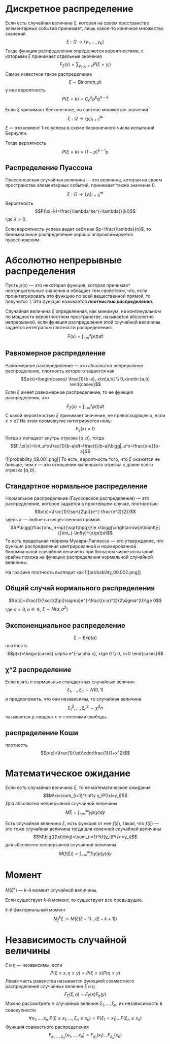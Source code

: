 # Дискретное распределение

Если есть случайная величина $\xi$, которая на своем пространстве элементарных событий принимает, лишь какое-то конечное множество значений
$$\xi:\Omega\rightarrow\{y_1,\ldots,y_k\}$$
Тогда функция распределения определяется вероятностями, с которыми $\xi$ принимает отдельные значения
$$F_\xi(x)=\sum_{y_i,y_i<x}P(\xi=y_i)$$
Самое известное такое распределение
$$\xi\sim\text{Binom}(n,p)$$
у нее вероятность
$$P(\xi=k)=C_n^kp^kq^{n-k}$$

Если $\xi$ принимает бесконечное, но счетное множество значений
$$\xi:\Omega\rightarrow\{y_i\}_{i=1}^\infty$$
$\xi$ — это момент 1-го успеха в схеме бесконечного числа испытаний Бернулли.

Тогда вероятность
$$P(\xi=k)=(1-p)^{k-1}p$$

## Распределение Пуассона

Пуассоновская случайная величина — это величина, которая на своем пространстве элементарных событий, принимает также значение 0.
$$\xi:\Omega\rightarrow\{y_i\}_{i=0}^\infty$$
Вероятность
$$P(\xi=k)=\frac{\lambda^ke^{-\lambda}}{k!}$$
где $\lambda > 0$.

Если вероятность успеха ведет себя как $p=\frac{\lambda}{n}$, то биномиальное распределение хорошо аппроксимируется пуассоновским.

# Абсолютно непрерывные распределения

Пусть $p(x)$ — это некоторая функция, которая принимает неотрицательные значения и обладает тем свойством, что, если проинтегрировать это функцию по всей вещественной прямой, то получится 1. Эта функция называется ***плотностью распределения***.

Случайная величина $\xi$ определенная, как минимум, на континуальном по мощности вероятностном пространстве, называется абсолютно непрерывной, если функция распределения этой случайной величины задается интегралом плотности распределения:
$$F(x)=\int_{-\infty}^xp(t)dt$$
## Равномерное распределение

Равномерное распеределение — это абсолютно непрерывное распределение, плотность которого задается как
$$p(x)=\begin{cases}
\frac{1}{b-a}, x\in[a,b] \\
0,x\notin [a,b]
\end{cases}$$
Если $\xi$ имеет равномерное распределение, то ее функция распределения, это
$$F_\xi(x)=\int_{-\infty}^xp(t)dt$$
С какой вероятностью $\xi$ принимает значение, не превосходящее $x$, если $x\le a$? На этом промежутке интегрируется ноль:
$$F_\xi(x)=0$$
Когда $x$ попадает внутрь отрезка $[a,b]$, тогда 
$$F_\xi(x)=\int_a^x\frac{1}{b-a}dt=\frac{t}{b-a}\bigg|_a^x=\frac{x-a}{b-a}$$
![[probability_09.001.png]]
То есть, вероятность того, что $\xi$ окажется не больше, чем $x$ — это отношение маленького отрезка к длине всего отрезка $[a,b]$.

## Стандартное нормальное распределение

Нормальное распределение (Гауссовское распределение) — это распределение, которое задается в простейшем случае, плотностью:
$$p(x)=\frac{1}{\sqrt{2\pi}}e^{-\frac{x^2}{2}}$$
здесь $x$ — любое на вещественной прямой.
$$P\bigg(\frac{\mu_n-np}{\sqrt{npq}}\le x\bigg)\xrightarrow[n\to\infty]{}\int_{-\infty}^{x}p(t)dt$$
То есть предельная теорема Муавра-Лапласса — это утверждение, что функция распределения центрированной и нормированной биномиальной случайной величины при большом числе испытаний крайне похожа на функцию распределения нормальной случайной величины.

На графике плотность выглядит как
![[probability_09.002.png]]

## Общий случай нормального распределения

$$p(x)=\frac{1}{\sqrt{2\pi}\sigma}e^{-\frac{(x-a)^2}{2\sigma^2}}\ge 0$$
где $\sigma>0, a\in\mathbb{R}$, $\xi \sim N(a,\sigma^2)$ 

## Экспоненциальное распределение

$$\xi\sim Exp(\alpha)$$
плотность
$$p(x)=\begin{cases}
\alpha e^{-\alpha x}, x\ge 0 \\
0, x<0
\end{cases}$$


## χ^2 распределение
Если взять $n$ нормальных стандартных случайных величин
$$\xi_1,\ldots,\xi_n\sim N(0,1)$$
и предположить, что они независимы, то случайная величина
$$\xi_1^2,\ldots,\xi_n^2\sim \chi^2n$$
называется $\chi$-квадрат с $n$ степенями свободы.

## распределение Коши

плотность
$$p(x)=\frac{1}{\pi}\cdot\frac{1}{1+x^2}$$


# Математическое ожидание

Если есть случайная величина $\xi$, то ее математическое ожидание
$$M\xi=\sum_{i=1}^\infty y_iP(\xi=y_i)$$
Для абсолютно непрерывной случайной величины
$$M\xi=\int_{-\infty}^{\infty}yp(y)dy$$


Есть случайная величина $\xi$, есть функция от нее $f(\xi)$, такая, что $f(\xi)$ — это тоже случайная величина
тогда для конечной случайной величины
$$M\big(f(\xi)\big)=\sum_{i=1}^kf(y_i)P(\xi=y_i)$$
для абсолютно непрерывной случайной величины
$$M\big(f(\xi)\big)=\int_{-\infty}^{\infty}f(y)p(y)dy$$
# Момент

$M(\xi^k)$ — $k$-й момент случайной величины.

Если существует $k$-й момент, то существуют все предыдущие.

$k$-й факториальный момент 
$$M_f^k\xi:=M\big(\xi(\xi-1)\ldots(\xi-k+1)\big)$$
# Независимость случайной величины

$\xi$ и $\eta$ — независимы, если
$$P(\xi\le x,\eta\le y)=P(\xi\le x)P(\eta\le y)$$
Левая часть равенства называется функцией совместного распределения случайных величин $\xi$ и $\eta$.
$$F_\xi(\xi,\eta)=F_\xi(x)F_\eta(y)$$
Можно рассмотреть $n$ случайных величин $\xi_1,\ldots,\xi_n$, их независимость в совокупности
$$\forall x_1,\ldots,x_n \ P(\xi\le x_1,\ldots, \xi_n\le x_n)=P(\xi_1=x_1)\ldots P(\xi_n\le x_n)$$
Функция совместного распределения
$$F_{\xi_1,\ldots,\xi_n}(x_1, \ldots,x_n)=F_{\xi_1}(x_1)\ldots F_{\xi_n}(x_n)$$

